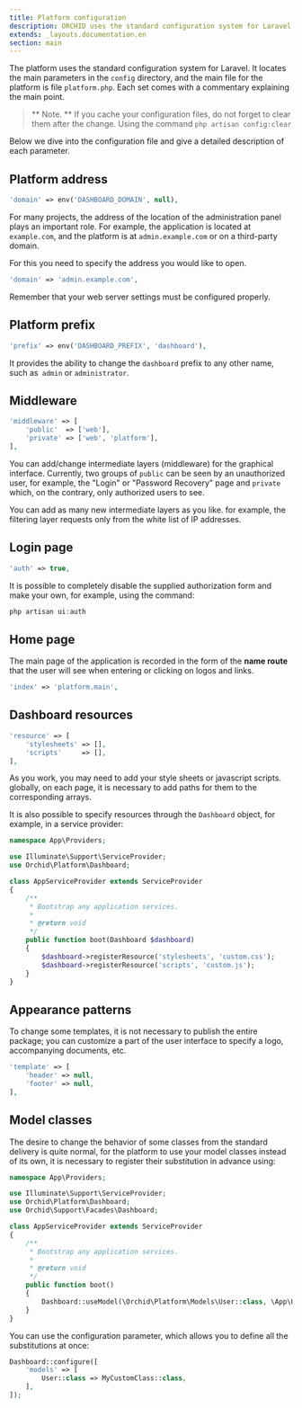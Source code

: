 ```yaml
---
title: Platform configuration
description: ORCHID uses the standard configuration system for Laravel.
extends: _layouts.documentation.en
section: main
---
```


The platform uses the standard configuration system for Laravel.
It locates the main parameters in the `config` directory, and the main file for the platform is
file `platform.php`. Each set comes with a commentary explaining the main point.

> ** Note. ** If you cache your configuration files, do not forget to clear them after the change. Using the command `php artisan config:clear`

Below we dive into the configuration file and give a detailed description of each parameter.

## Platform address

```php
'domain' => env('DASHBOARD_DOMAIN', null),
```

For many projects, the address of the location of the administration panel plays an important role.
For example, the application is located at `example.com`, and the platform is at `admin.example.com` or on a third-party domain.

For this you need to specify the address you would like to open.

```php
'domain' => 'admin.example.com',
```
 
Remember that your web server settings must be configured properly.


## Platform prefix


```php
'prefix' => env('DASHBOARD_PREFIX', 'dashboard'),
```
 
It provides the ability to change the `dashboard` prefix to any other name, such as` admin` or `administrator`.


## Middleware

```php
'middleware' => [
    'public'  => ['web'],
    'private' => ['web', 'platform'],
],
```

You can add/change intermediate layers (middleware) for the graphical interface.
Currently, two groups of `public` can be seen by an unauthorized user,
for example, the "Login" or "Password Recovery" page and `private` which, on the contrary, only authorized users to see.


You can add as many new intermediate layers as you like.
for example, the filtering layer requests only from the white list of IP addresses.


## Login page

```php
'auth' => true,
```

It is possible to completely disable the supplied authorization form and make your own, for example, using the command:

```php
php artisan ui:auth
```

## Home page

The main page of the application is recorded in the form of the **name route** that the user will see when entering or clicking on logos and links.
```php
'index' => 'platform.main',
```

## Dashboard resources


```php
'resource' => [
    'stylesheets' => [],
    'scripts'     => [],
],
```

As you work, you may need to add your style sheets or javascript scripts.
globally, on each page, it is necessary to add paths for them to the corresponding arrays.

It is also possible to specify resources through the `Dashboard` object, for example, in a service provider:


```php
namespace App\Providers;

use Illuminate\Support\ServiceProvider;
use Orchid\Platform\Dashboard;

class AppServiceProvider extends ServiceProvider
{
    /**
     * Bootstrap any application services.
     *
     * @return void
     */
    public function boot(Dashboard $dashboard)
    {
        $dashboard->registerResource('stylesheets', 'custom.css');
        $dashboard->registerResource('scripts', 'custom.js');
    }
}
```


## Appearance patterns

To change some templates, it is not necessary to publish the entire package; you can customize a part of the user interface to specify a logo, accompanying documents, etc.

```php
'template' => [
    'header' => null,
    'footer' => null,
],
```


## Model classes

The desire to change the behavior of some classes from the standard delivery is quite normal, for the platform to use your model classes instead of its own, it is necessary to register their substitution in advance using:

```php
namespace App\Providers;

use Illuminate\Support\ServiceProvider;
use Orchid\Platform\Dashboard;
use Orchid\Support\Facades\Dashboard;

class AppServiceProvider extends ServiceProvider
{
    /**
     * Bootstrap any application services.
     *
     * @return void
     */
    public function boot()
    {
        Dashboard::useModel(\Orchid\Platform\Models\User::class, \App\User::class);
    }
}
```

You can use the configuration parameter, which allows you to define all the substitutions at once:

```php
Dashboard::configure([
    'models' => [
        User::class => MyCustomClass::class,
    ],
]);
```
